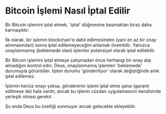 # Bitcoin İşlemi Nasıl İptal Edilir

Bir Bitcoin işlemini iptal etmek, 'iptal' düğmesine basmaktan biraz daha karmaşıktır.

İlk olarak, bir işlemin blockchain'e dahil edilmesinden (yani en az bir onay alınmasından) sonra iptal edilemeyeceğini anlamak önemlidir. Yalnızca onaylanmamış (beklemede olan) işlemler potansiyel olarak iptal edilebilir.

Bir Bitcoin işlemini iptal etmeye çalışmadan önce herhangi bir onay alıp almadığını kontrol edin. Deus, onaylanmamış işlemleri 'beklemede' durumuyla görüntüler. İşlem durumu 'gönderiliyor' olarak değiştiğinde artık iptal edilemez.

İşlemin henüz onayı yoksa, gönderenin işlemi iptal etme şansı (garanti edilmese de) hala vardır, ancak bu işlevin cüzdan uygulamasının kendisinde yerleşik olması gerekir.

Şu anda Deus bu özelliği sunmuyor ancak gelecekte ekleyebilir.